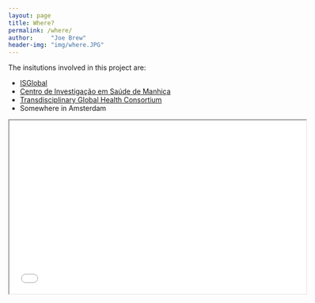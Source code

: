 ```yaml
---
layout: page
title: Where?
permalink: /where/
author:     "Joe Brew"
header-img: "img/where.JPG"
---
```


The insitutions involved in this project are:  

* [ISGlobal](http://www.isglobal.org/ca/)  
* [Centro de Investigação em Saúde de Manhiça](http://manhica.org/)  
* [Transdisciplinary Global Health Consortium](http://www.transglobalhealth.org/)   
* Somewhere in Amsterdam  

<iframe src = "/maps/world.html" width="600" height="350">
</iframe>

<!-- And here's the code to generate the above map in R.

{% highlight r %}
library(leaflet)
library(ggmap)

# Create a dataframe of locations, descriptions and names
places <- data.frame(place = c('Gainesville, FL, USA', 
                               'London, England',
                               'Barcelona, Spain',
                               'Manhica, Mozambique',
                               'Amsterdam, Netherlands'),
                     lon = c(-82.3248262,-0.1277583,2.1734035,32.7971649,4.8951679),
                     lat = c(29.6516344,51.50735,41.3850639,-25.3923014,52.3702157),
                     description = c('Joe',
                                     'Elisa',
                                     'ISGlobal (main institution)',
                                     'Centro de Investigação em Saúde de Manhiça (research site)',
                                     '(secondary research institution)'),
                     stringsAsFactors = FALSE)
# Run the following if you want to geocode the locations:
# temp <- geocode(places$place)

# Create a leaflet widget
m <- leaflet() %>%
  addProviderTiles("Stamen.Toner") %>%
  #addProviderTiles("Stamen.Watercolor") %>%
  setView(lng=0, lat=25, zoom=2) %>%
  addMarkers(lng=places$lon, 
             lat= places$lat, 
             popup=paste0(places$place, ' : ',
                         places$description))
  
# Save the widget to an html file
library(htmlwidgets)
saveWidget(m, file="/home/joebrew/Documents/joebrew.github.io/m.html")

{% endhighlight %}
 -->